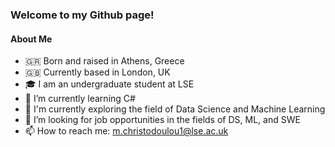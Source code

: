 ### Welcome to my Github page!

#### About Me

- 🇬🇷 Born and raised in Athens, Greece
- 🇬🇧 Currently based in London, UK
- 🎓 I am an undergraduate student at LSE
- 🌱 I’m currently learning C#
- 🔬 I'm currently exploring the field of Data Science and Machine Learning
- 🚀 I’m looking for job opportunities in the fields of DS, ML, and SWE
- 📫 How to reach me: m.christodoulou1@lse.ac.uk 
